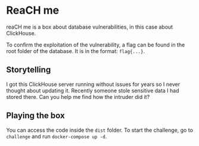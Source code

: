 # ReaCH me
reaCH me is a box about database vulnerabilities, in this case about ClickHouse.

To confirm the exploitation of the vulnerability, a flag can be found in the root folder of the database. It is in the format: `flag{...}`.

## Storytelling
I got this ClickHouse server running without issues for years so I never thought about updating it.
Recently someone stole sensitive data I had stored there. Can you help me find how the intruder did it?

## Playing the box
You can access the code inside the `dist` folder.
To start the challenge, go to `challenge` and run `docker-compose up -d`.
